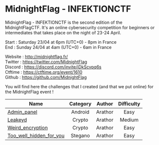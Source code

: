 # MidnightFlag  - INFEKTIONCTF

MidnightFlag - INFEKTIONCTF is the second edition of the MidnightFlagCTF. It's an online cybersecurity competition for beginners or intermediates that takes place on the night of 23-24 April.

Start : Saturday 23/04 at 6pm (UTC+0) - 8pm in France<br>
End : Sunday 24/04 at 4am (UTC+0) - 6am in France 

Website : http://midnightflag.fr/<br>
Twitter : https://twitter.com/MidnightFlag<br>
Discord : https://discord.com/invite/jDkScvpq6s<br>
Ctftime : https://ctftime.org/event/1610<br>
Github  : https://github.com/MidnightFlag

You will find here the challenges that I created (and that we put online) for the MidnightFlag event !

| Name                                                             | Category      | Author     | Difficulty |
|------------------------------------------------------------------|:-------------:|:----------:|:----------:|
| [Admin_panel](Android/Admin_Panel)                          | Android          | Arathor         |Easy        |
| [Leakeyd](Cryptographie/Leakeyd)  | Crypto          | Arathor          | Medium       |
| [Weird_encryption](Crypto/Weird_encryption)                   | Crypto         | Arathor          |Easy      |
| [Too_well_hidden_for_you](Steganographie/Too_well_hidden_for_you)             | Stegano         | Arathor         |Easy        |


